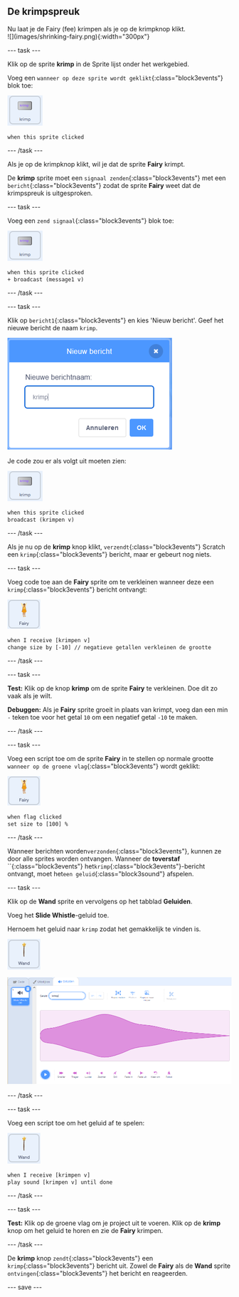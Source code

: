 ## De krimpspreuk

<div style="display: flex; flex-wrap: wrap">
<div style="flex-basis: 200px; flex-grow: 1; margin-right: 15px;">
Nu laat je de Fairy (fee) krimpen als je op de krimpknop klikt.
</div>
<div>
![](images/shrinking-fairy.png){:width="300px"}
</div>
</div>

--- task ---

Klik op de sprite **krimp** in de Sprite lijst onder het werkgebied.

Voeg een `wanneer op deze sprite wordt geklikt`{:class="block3events"} blok toe:

![](images/shrink-icon.png)

```blocks3
when this sprite clicked
```

--- /task ---

Als je op de krimpknop klikt, wil je dat de sprite **Fairy** krimpt.

De **krimp** sprite moet een `signaal zenden`{:class="block3events"} met een `bericht`{:class="block3events"} zodat de sprite **Fairy** weet dat de krimpspreuk is uitgesproken.

--- task ---

Voeg een `zend signaal`{:class="block3events"} blok toe:

![](images/shrink-icon.png)

```blocks3
when this sprite clicked
+ broadcast (message1 v)
```

--- /task ---

--- task ---

Klik op `bericht1`{:class="block3events"} en kies 'Nieuw bericht'. Geef het nieuwe bericht de naam `krimp`.

![Nieuw berichtdialoogvenster met krimp ingevoerd.](images/new-message.png)

Je code zou er als volgt uit moeten zien:

![](images/shrink-icon.png)

```blocks3
when this sprite clicked
broadcast (krimpen v)
```

--- /task ---

Als je nu op de **krimp** knop klikt, `verzendt`{:class="block3events"} Scratch een `krimp`{:class="block3events"} bericht, maar er gebeurt nog niets.

--- task ---

Voeg code toe aan de **Fairy** sprite om te verkleinen wanneer deze een `krimp`{:class="block3events"} bericht ontvangt:

![](images/fairy-icon.png)

```blocks3
when I receive [krimpen v]
change size by [-10] // negatieve getallen verkleinen de grootte
```

--- /task ---

--- task ---

**Test:** Klik op de knop **krimp** om de sprite **Fairy** te verkleinen. Doe dit zo vaak als je wilt.

**Debuggen:** Als je **Fairy** sprite groeit in plaats van krimpt, voeg dan een min `-` teken toe voor het getal `10` om een negatief getal `-10` te maken.

--- /task ---

--- task ---

Voeg een script toe om de sprite **Fairy** in te stellen op normale grootte `wanneer op de groene vlag`{:class="block3events"} wordt geklikt:

![](images/fairy-icon.png)

```blocks3
when flag clicked
set size to [100] %
```

--- /task ---

Wanneer berichten worden`verzonden`{:class="block3events"}, kunnen ze door alle sprites worden ontvangen. Wanneer de **toverstaf** ``{:class="block3events"} het`krimp`{:class="block3events"}-bericht ontvangt, moet het`een geluid`{:class="block3sound"} afspelen.

--- task ---

Klik op de **Wand** sprite en vervolgens op het tabblad **Geluiden**.

Voeg het **Slide Whistle**-geluid toe.

Hernoem het geluid naar `krimp` zodat het gemakkelijk te vinden is.

![](images/wand-sprite-icon.png)

![Het tabblad Geluiden met toegevoegd slide whistle geluid hernoemd naar krimp in de eigenschap Geluid.](images/slide-whistle.png)

--- /task ---

--- task ---

Voeg een script toe om het geluid af te spelen:

![](images/wand-sprite-icon.png)

```blocks3
when I receive [krimpen v]
play sound [krimpen v] until done

```

--- /task ---

--- task ---

**Test:** Klik op de groene vlag om je project uit te voeren. Klik op de **krimp** knop om het geluid te horen en zie de **Fairy** krimpen.

--- /task ---

De **krimp** knop `zendt`{:class="block3events"} een `krimp`{:class="block3events"} bericht uit. Zowel de **Fairy** als de **Wand** sprite `ontvingen`{:class="block3events"} het bericht en reageerden.

--- save ---
